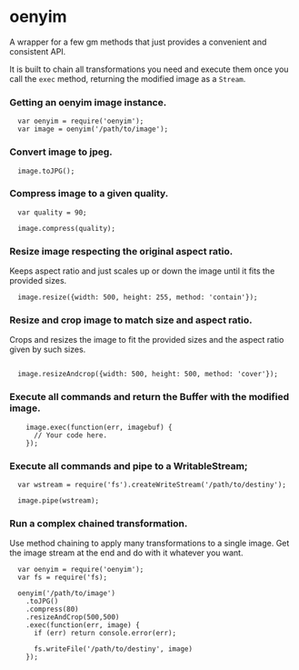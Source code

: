 # oenyim

A wrapper for a few gm methods that just provides a convenient and consistent API.

It is built to chain all transformations you need and execute them once you call the `exec` method, returning the modified image as a `Stream`.

### Getting an oenyim image instance.


```
  var oenyim = require('oenyim');
  var image = oenyim('/path/to/image');
```

### Convert image to jpeg.


```
  image.toJPG();
```

### Compress image to a given quality.


```
  var quality = 90;
  
  image.compress(quality);
```


### Resize image respecting the original aspect ratio.

Keeps aspect ratio and just scales up or down the image until it fits the provided sizes.

```
  image.resize({width: 500, height: 255, method: 'contain'});
```

### Resize and crop image to match size and aspect ratio.

Crops and resizes the image to fit the provided sizes and the aspect ratio given by such sizes.

```
  
  image.resizeAndcrop({width: 500, height: 500, method: 'cover'});
```

### Execute all commands and return the Buffer with the modified image.

```
	image.exec(function(err, imagebuf) {
	  // Your code here.
	});
```

### Execute all commands and pipe to a WritableStream;

```
  var wstream = require('fs').createWriteStream('/path/to/destiny');
  
  image.pipe(wstream);
```

### Run a complex chained transformation.

Use method chaining to apply many transformations to a single image. Get the image stream at the end and do with it whatever you want.

```
  var oenyim = require('oenyim');
  var fs = require('fs);
  
  oenyim('/path/to/image')
    .toJPG()
    .compress(80)
    .resizeAndCrop(500,500)
    .exec(function(err, image) {
  	  if (err) return console.error(err);
  	  
  	  fs.writeFile('/path/to/destiny', image)
    });
```